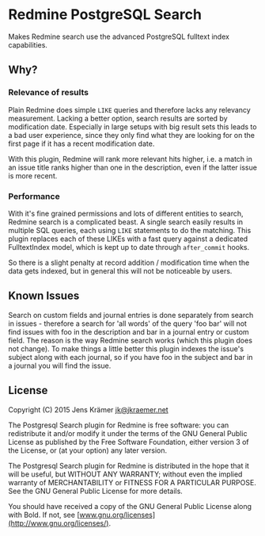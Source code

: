 Redmine PostgreSQL Search
=========================

Makes Redmine search use the advanced PostgreSQL fulltext index capabilities.

Why?
----

### Relevance of results

Plain Redmine does simple `LIKE` queries and therefore lacks any relevancy
measurement. Lacking a better option, search results are sorted by modification
date. Especially in large setups with big result sets this leads to a bad user
experience, since they only find what they are looking for on the first page if
it has a recent modification date.

With this plugin, Redmine will rank more relevant hits higher, i.e.  a match in
an issue title ranks higher than one in the description, even if the latter
issue is more recent.

### Performance

With it's fine grained permissions and lots of different entities to search,
Redmine search is a complicated beast. A single search easily results in
multiple SQL queries, each using `LIKE` statements to do the matching. This
plugin replaces each of these LIKEs with a fast query against a dedicated
FulltextIndex model, which is kept up to date through `after_commit` hooks.

So there is a slight penalty at record addition / modification time when the
data gets indexed, but in general this will not be noticeable by users.


Known Issues
------------

Search on custom fields and journal entries is done separately from search in
issues - therefore a search for 'all words' of the query 'foo bar' will not
find issues with foo in the description and bar in a journal entry or custom
field. The reason is the way Redmine search works (which this plugin does not
change). To make things a little better this plugin indexes the issue's subject
along with each journal, so if you have foo in the subject and bar in a journal
you will find the issue.


License
-------

Copyright (C) 2015 Jens Krämer <jk@jkraemer.net>

The Postgresql Search plugin for Redmine is free software: you can redistribute
it and/or modify it under the terms of the GNU General Public License as
published by the Free Software Foundation, either version 3 of the License, or
(at your option) any later version.

The Postgresql Search plugin for Redmine is distributed in the hope that it
will be useful, but WITHOUT ANY WARRANTY; without even the implied warranty of
MERCHANTABILITY or FITNESS FOR A PARTICULAR PURPOSE.  See the GNU General
Public License for more details.

You should have received a copy of the GNU General Public License
along with Bold.  If not, see [www.gnu.org/licenses](http://www.gnu.org/licenses/).


